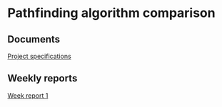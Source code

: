 # Pathfinding algorithm comparison

## Documents

[Project specifications](documents/projectspecifications.md)

## Weekly reports

[Week report 1](documents/weekreport1.md)
